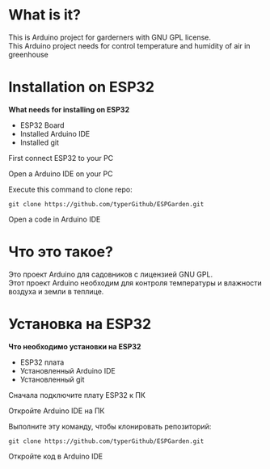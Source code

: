 # What is it?

This is Arduino project for garderners with GNU GPL license.  
This Arduino project needs for control temperature and humidity of air in greenhouse

# Installation on ESP32
**What needs for installing on ESP32**
* ESP32 Board
* Installed Arduino IDE
* Installed git 


First connect ESP32 to your PC


Open a Arduino IDE on your PC


Execute this command to clone repo:

```text
git clone https://github.com/typerGithub/ESPGarden.git
```

Open a code in Arduino IDE  


# Что это такое?

Это проект Arduino для садовников с лицензией GNU GPL.  
Этот проект Arduino необходим для контроля температуры и влажности воздуха и земли в теплице.

# Установка на ESP32
**Что необходимо установки на ESP32**
* ESP32 плата
* Установленный Arduino IDE
* Установленный git


Сначала подключите плату ESP32 к ПК


Откройте Arduino IDE на ПК


Выполните эту команду, чтобы клонировать репозиторий:


```text
git clone https://github.com/typerGithub/ESPGarden.git
```


Откройте код в Arduino IDE
